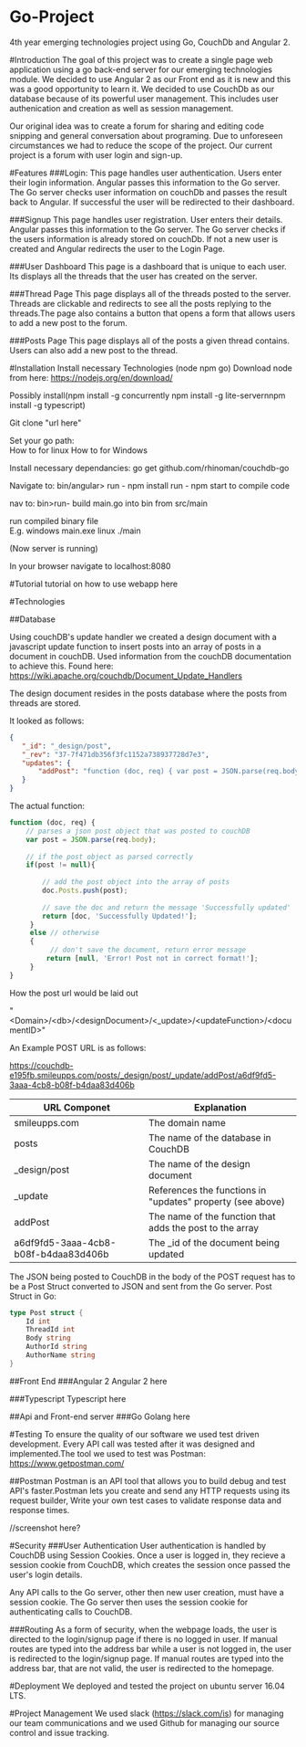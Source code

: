 # Go-Project
4th year emerging technologies project using Go, CouchDb and Angular 2. 

#Introduction
The goal of this project was to create a single page web application using a go back-end server for our emerging technologies module. We decided to use Angular 2 as our Front end as it is new and this was a good opportunity to learn it. We decided to use CouchDb as our database because of its powerful user management. This includes user authenication and creation as well as session management. 

Our original idea was to create a forum for sharing and editing code snipping and general conversation about programing. Due to unforeseen circumstances we had to reduce the scope of the project. Our current project is a forum with user login and sign-up.

#Features
###Login:
This page handles user authentication. Users enter their login information. Angular passes this information to the Go server. The Go server checks user information on couchDb and passes the result back to Angular. If successful the user will be redirected to their dashboard.

###Signup
This page handles user registration. User enters their details. Angular passes this information to the Go server. The Go server checks if the users information is already stored on couchDb. If not a new user is created and Angular redirects the user to the Login Page.

###User Dashboard
This page is a dashboard that is unique to each user. Its displays all the threads that the user has created on the server.

###Thread Page
This page displays all of the threads posted to the server. Threads are clickable and redirects to see all the posts replying to the threads.The page also contains a button that opens a form that allows users to add a new post to the forum.

###Posts Page
This page displays all of the posts a given thread contains. Users can also add a new post to the thread.

#Installation
Install necessary Technologies (node npm go)
Download node from here: https://nodejs.org/en/download/

Possibly install(npm install -g concurrently npm install -g lite-servernnpm install -g typescript)

Git clone "url here"

Set your go path: 	
How to for linux
How to for Windows

Install necessary dependancies:
go get github.com/rhinoman/couchdb-go

Navigate to:
bin/angular> 
run - npm install
run - npm start to compile code

nav to:
bin>run- build main.go into bin from src/main

run compiled binary file	
E.g.	windows main.exe
	linux ./main

(Now server is running)

In your browser navigate to localhost:8080

#Tutorial
tutorial on how to use webapp here

#Technologies

##Database

Using couchDB's update handler we created a design document with a javascript update function to insert posts into an array of posts in a document in couchDB.
Used information from the couchDB documentation to achieve this.
Found here: https://wiki.apache.org/couchdb/Document_Update_Handlers

The design document resides in the posts database where the posts from threads are stored.

It looked as follows:

```json
{
   "_id": "_design/post",
   "_rev": "37-7f471db356f3fc1152a738937728d7e3",
   "updates": {
       "addPost": "function (doc, req) { var post = JSON.parse(req.body); if(post != null){ 	doc.Posts.push(post); return [doc, 'Successfully Updated!'];}else{return [null, 'Error! Post not in correct format!'];}}"
   }
}
```
The actual function:
```javascript
function (doc, req) { 
    // parses a json post object that was posted to couchDB 
    var post = JSON.parse(req.body); 
    
    // if the post object as parsed correctly
    if(post != null){ 
      
        // add the post object into the array of posts
        doc.Posts.push(post); 
        
        // save the doc and return the message 'Successfully updated'
        return [doc, 'Successfully Updated!'];
     }
     else // otherwise
     {  
          // don't save the document, return error message
         return [null, 'Error! Post not in correct format!'];
     }
}
```
How the post url would be laid out

"\<Domain>/\<db>/\<designDocument>/\<_update>/\<updateFunction>/\<documentID>"

An Example POST URL is as follows:

https://couchdb-e195fb.smileupps.com/posts/_design/post/_update/addPost/a6df9fd5-3aaa-4cb8-b08f-b4daa83d406b

URL Componet | Explanation 
------------ | -----------
smileupps.com | The domain name
posts         | The name of the database in CouchDB
_design/post  | The name of the design document
_update       | References the functions in "updates" property (see above)
addPost       | The name of the function that adds the post to the array
a6df9fd5-3aaa-4cb8-b08f-b4daa83d406b | The _id of the document being updated

The JSON being posted to CouchDB in the body of the POST request has to be a Post Struct converted to JSON and sent from the Go server.
Post Struct in Go:

```go
type Post struct {
	Id int
	ThreadId int
	Body string
	AuthorId string
	AuthorName string
}
```

##Front End
###Angular 2
Angular 2 here

###Typescript
Typescript here

##Api and Front-end server
###Go
Golang here

#Testing
To ensure the quality of our software we used test driven development. Every API call was tested after it was designed and implemented.The tool we used to test was Postman:
https://www.getpostman.com/

##Postman
Postman is an API tool that allows you to build debug and test API's faster.Postman lets you create and send any HTTP requests using its request builder, Write your own test cases to validate response data and response times.

//screenshot here?

#Security
###User Authentication
User authentication is handled by CouchDB using Session Cookies.
Once a user is logged in, they recieve a session cookie from CouchDB, which creates the session once passed the user's login details.

Any API calls to the Go server, other then new user creation, must have a session cookie.
The Go server then uses the session cookie for authenticating calls to CouchDB.

###Routing
As a form of security, when the webpage loads, the user is directed to the login/signup page if there is no logged in user.
If manual routes are typed into the address bar while a user is not logged in, the user is redirected to the login/signup page.
If manual routes are typed into the address bar, that are not valid, the user is redirected to the homepage.

#Deployment
We deployed and tested the project on ubuntu server 16.04 LTS.

#Project Management
We used slack (https://slack.com/is) for managing our team communications and we used Github for managing our source control and issue tracking.
